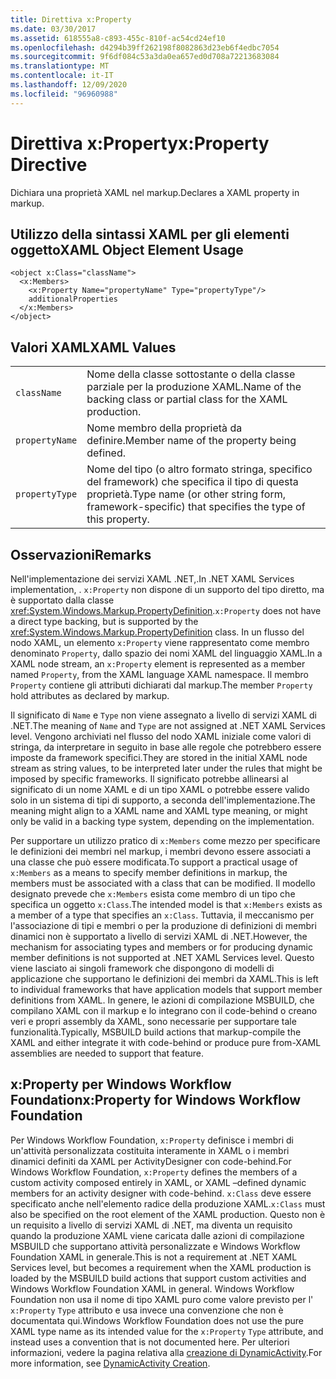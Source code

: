 ```yaml
---
title: Direttiva x:Property
ms.date: 03/30/2017
ms.assetid: 618555a8-c893-455c-810f-ac54cd24ef10
ms.openlocfilehash: d4294b39ff262198f8082863d23eb6f4edbc7054
ms.sourcegitcommit: 9f6df084c53a3da0ea657ed0d708a72213683084
ms.translationtype: MT
ms.contentlocale: it-IT
ms.lasthandoff: 12/09/2020
ms.locfileid: "96960988"
---
```

# <a name="xproperty-directive"></a><span data-ttu-id="9e053-102">Direttiva x:Property</span><span class="sxs-lookup"><span data-stu-id="9e053-102">x:Property Directive</span></span>

<span data-ttu-id="9e053-103">Dichiara una proprietà XAML nel markup.</span><span class="sxs-lookup"><span data-stu-id="9e053-103">Declares a XAML property in markup.</span></span>

## <a name="xaml-object-element-usage"></a><span data-ttu-id="9e053-104">Utilizzo della sintassi XAML per gli elementi oggetto</span><span class="sxs-lookup"><span data-stu-id="9e053-104">XAML Object Element Usage</span></span>

```xaml
<object x:Class="className">
  <x:Members>
    <x:Property Name="propertyName" Type="propertyType"/>
    additionalProperties
  </x:Members>
</object>
```

## <a name="xaml-values"></a><span data-ttu-id="9e053-105">Valori XAML</span><span class="sxs-lookup"><span data-stu-id="9e053-105">XAML Values</span></span>

|||
|-|-|
|`className`|<span data-ttu-id="9e053-106">Nome della classe sottostante o della classe parziale per la produzione XAML.</span><span class="sxs-lookup"><span data-stu-id="9e053-106">Name of the backing class or partial class for the XAML production.</span></span>|
|`propertyName`|<span data-ttu-id="9e053-107">Nome membro della proprietà da definire.</span><span class="sxs-lookup"><span data-stu-id="9e053-107">Member name of the property being defined.</span></span>|
|`propertyType`|<span data-ttu-id="9e053-108">Nome del tipo (o altro formato stringa, specifico del framework) che specifica il tipo di questa proprietà.</span><span class="sxs-lookup"><span data-stu-id="9e053-108">Type name (or other string form, framework-specific) that specifies the type of this property.</span></span>|

## <a name="remarks"></a><span data-ttu-id="9e053-109">Osservazioni</span><span class="sxs-lookup"><span data-stu-id="9e053-109">Remarks</span></span>

<span data-ttu-id="9e053-110">Nell'implementazione dei servizi XAML .NET,.</span><span class="sxs-lookup"><span data-stu-id="9e053-110">In .NET XAML Services implementation, .</span></span> <span data-ttu-id="9e053-111">`x:Property` non dispone di un supporto del tipo diretto, ma è supportato dalla classe <xref:System.Windows.Markup.PropertyDefinition>.</span><span class="sxs-lookup"><span data-stu-id="9e053-111">`x:Property` does not have a direct type backing, but is supported by the <xref:System.Windows.Markup.PropertyDefinition> class.</span></span> <span data-ttu-id="9e053-112">In un flusso del nodo XAML, un elemento `x:Property` viene rappresentato come membro denominato `Property`, dallo spazio dei nomi XAML del linguaggio XAML.</span><span class="sxs-lookup"><span data-stu-id="9e053-112">In a XAML node stream, an `x:Property` element is represented as a member named `Property`, from the XAML language XAML namespace.</span></span> <span data-ttu-id="9e053-113">Il membro `Property` contiene gli attributi dichiarati dal markup.</span><span class="sxs-lookup"><span data-stu-id="9e053-113">The member `Property` hold attributes as declared by markup.</span></span>

<span data-ttu-id="9e053-114">Il significato di `Name` e `Type` non viene assegnato a livello di servizi XAML di .NET.</span><span class="sxs-lookup"><span data-stu-id="9e053-114">The meaning of `Name` and `Type` are not assigned at .NET XAML Services level.</span></span> <span data-ttu-id="9e053-115">Vengono archiviati nel flusso del nodo XAML iniziale come valori di stringa, da interpretare in seguito in base alle regole che potrebbero essere imposte da framework specifici.</span><span class="sxs-lookup"><span data-stu-id="9e053-115">They are stored in the initial XAML node stream as string values, to be interpreted later under the rules that might be imposed by specific frameworks.</span></span> <span data-ttu-id="9e053-116">Il significato potrebbe allinearsi al significato di un nome XAML e di un tipo XAML o potrebbe essere valido solo in un sistema di tipi di supporto, a seconda dell'implementazione.</span><span class="sxs-lookup"><span data-stu-id="9e053-116">The meaning might align to a XAML name and XAML type meaning, or might only be valid in a backing type system, depending on the implementation.</span></span>

<span data-ttu-id="9e053-117">Per supportare un utilizzo pratico di `x:Members` come mezzo per specificare le definizioni dei membri nel markup, i membri devono essere associati a una classe che può essere modificata.</span><span class="sxs-lookup"><span data-stu-id="9e053-117">To support a practical usage of `x:Members` as a means to specify member definitions in markup, the members must be associated with a class that can be modified.</span></span> <span data-ttu-id="9e053-118">Il modello designato prevede che `x:Members` esista come membro di un tipo che specifica un oggetto `x:Class`.</span><span class="sxs-lookup"><span data-stu-id="9e053-118">The intended model is that `x:Members` exists as a member of a type that specifies an `x:Class`.</span></span> <span data-ttu-id="9e053-119">Tuttavia, il meccanismo per l'associazione di tipi e membri o per la produzione di definizioni di membri dinamici non è supportato a livello di servizi XAML di .NET.</span><span class="sxs-lookup"><span data-stu-id="9e053-119">However, the mechanism for associating types and members or for producing dynamic member definitions is not supported at .NET XAML Services level.</span></span> <span data-ttu-id="9e053-120">Questo viene lasciato ai singoli framework che dispongono di modelli di applicazione che supportano le definizioni dei membri da XAML.</span><span class="sxs-lookup"><span data-stu-id="9e053-120">This is left to individual frameworks that have application models that support member definitions from XAML.</span></span> <span data-ttu-id="9e053-121">In genere, le azioni di compilazione MSBUILD, che compilano XAML con il markup e lo integrano con il code-behind o creano veri e propri assembly da XAML, sono necessarie per supportare tale funzionalità.</span><span class="sxs-lookup"><span data-stu-id="9e053-121">Typically, MSBUILD build actions that markup-compile the XAML and either integrate it with code-behind or produce pure from-XAML assemblies are needed to support that feature.</span></span>

## <a name="xproperty-for-windows-workflow-foundation"></a><span data-ttu-id="9e053-122">x:Property per Windows Workflow Foundation</span><span class="sxs-lookup"><span data-stu-id="9e053-122">x:Property for Windows Workflow Foundation</span></span>

<span data-ttu-id="9e053-123">Per Windows Workflow Foundation, `x:Property` definisce i membri di un'attività personalizzata costituita interamente in XAML o i membri dinamici definiti da XAML per ActivityDesigner con code-behind.</span><span class="sxs-lookup"><span data-stu-id="9e053-123">For Windows Workflow Foundation, `x:Property` defines the members of a custom activity composed entirely in XAML, or XAML –defined dynamic members for an activity designer with code-behind.</span></span> <span data-ttu-id="9e053-124">`x:Class` deve essere specificato anche nell'elemento radice della produzione XAML.</span><span class="sxs-lookup"><span data-stu-id="9e053-124">`x:Class` must also be specified on the root element of the XAML production.</span></span> <span data-ttu-id="9e053-125">Questo non è un requisito a livello di servizi XAML di .NET, ma diventa un requisito quando la produzione XAML viene caricata dalle azioni di compilazione MSBUILD che supportano attività personalizzate e Windows Workflow Foundation XAML in generale.</span><span class="sxs-lookup"><span data-stu-id="9e053-125">This is not a requirement at .NET XAML Services level, but becomes a requirement when the XAML production is loaded by the MSBUILD build actions that support custom activities and Windows Workflow Foundation XAML in general.</span></span> <span data-ttu-id="9e053-126">Windows Workflow Foundation non usa il nome di tipo XAML puro come valore previsto per l' `x:Property` `Type` attributo e usa invece una convenzione che non è documentata qui.</span><span class="sxs-lookup"><span data-stu-id="9e053-126">Windows Workflow Foundation does not use the pure XAML type name as its intended value for the `x:Property` `Type` attribute, and instead uses a convention that is not documented here.</span></span> <span data-ttu-id="9e053-127">Per ulteriori informazioni, vedere la pagina relativa alla [creazione di DynamicActivity](/previous-versions/dotnet/netframework-4.0/dd807392(v=vs.100)).</span><span class="sxs-lookup"><span data-stu-id="9e053-127">For more information, see [DynamicActivity Creation](/previous-versions/dotnet/netframework-4.0/dd807392(v=vs.100)).</span></span>
